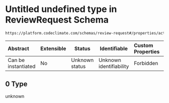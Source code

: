 # Untitled undefined type in ReviewRequest Schema

```txt
https://platform.codeclimate.com/schemas/review-request#/properties/actorGroups/items/oneOf/0
```




| Abstract            | Extensible | Status         | Identifiable            | Custom Properties | Additional Properties | Access Restrictions | Defined In                                                                                    |
| :------------------ | ---------- | -------------- | ----------------------- | :---------------- | --------------------- | ------------------- | --------------------------------------------------------------------------------------------- |
| Can be instantiated | No         | Unknown status | Unknown identifiability | Forbidden         | Allowed               | none                | [ReviewRequest.schema.json\*](../../schemas/ReviewRequest.schema.json "open original schema") |

## 0 Type

unknown
